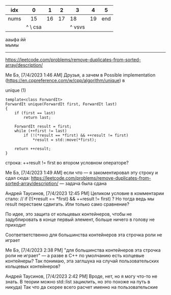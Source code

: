 |  idx 	|   0   	| 1  	| 2  	| 3      	| 4  	| 5   	|
|:----:	|:-----:	|----	|----	|--------	|----	|-----	|
| nums 	|   15  	| 16 	| 17 	| 18     	| 19 	| end 	|
|      	| ^ \ csa    |    	|    	| ^ vsvs 	|    	|     	|

ааыфа  йй  
мымы
_____________________

https://leetcode.com/problems/remove-duplicates-from-sorted-array/description/

Ме Бэ, [7/4/2023 1:46 AM]
Друзья, а зачем в Possible implementation (https://en.cppreference.com/w/cpp/algorithm/unique) в

unique (1)
```objectives
template<class ForwardIt>
ForwardIt unique(ForwardIt first, ForwardIt last)
{
    if (first == last)
        return last;
 
    ForwardIt result = first;
    while (++first != last)
        if (!(*result == *first) && ++result != first)
            *result = std::move(*first);
 
    return ++result;
}
```

строка: ++result != first во втором условном операторе?

Ме Бэ, [7/4/2023 1:49 AM]
если что — я закоментировал эту строку и сдал сюда: https://leetcode.com/problems/remove-duplicates-from-sorted-array/description/ — задача была сдана


Андрей Таусинов, [7/4/2023 12:45 PM]
Целиком условие в комментарии стало:
//         if (!(*result == *first) && ++result != first)   ?
Но тогда ведь мы result перестаем сдвигать.
Или только само сравнение?

По идее, это защита от кольцевых контейнеров, чтобы не задублировать в конце первый элемент, больше ничего в голову не приходит

Соответветственно для большинства контейнеров эта строчка роли не играет

Ме Бэ, [7/4/2023 2:38 PM]
"для большинства контейнеров эта строчка роли не играет" — а разве в C++ по умолчанию есть колцевые контейнеры? Так понимаю, эта заглшука на случай пользовательских кольцевых контейнеров?

Андрей Таусинов, [7/4/2023 2:42 PM]
Вроде, нет, но я могу что-то не знать. В теории можно std::list зациклить, но это похоже на путь в никуда) Так что да скорее всего расчет именно на пользовательские
